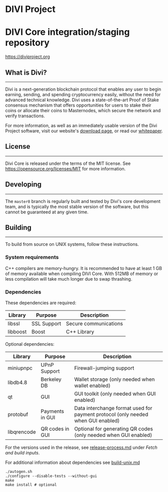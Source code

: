 # DIVI Project

DIVI Core integration/staging repository
=====================================

https://diviproject.org

## What is Divi?
---

Divi is a next-generation blockchain protocol that enables any user to begin earning, sending, and spending cryptocurrency easily, without the need for advanced technical knowledge. Divi uses a state-of-the-art Proof of Stake consensus mechanism that offers opportunities for users to stake their coins or allocate their coins to Masternodes, which secure the network and verify transactions.

For more information, as well as an immediately usable version of the Divi Project software, visit our website's [download page](https://diviproject.org/downloads), or read our [whitepaper](https://wiki.diviproject.org/#whitepaper).

## License 
---

Divi Core is released under the terms of the MIT license. See https://opensource.org/licenses/MIT for more information.

## Developing
---

The `master0` branch is regularly built and tested by Divi's core development team, and is typically the most stable version of the software, but this cannot be guaranteed at any given time.

## Building
---

To build from source on UNIX systems, follow these instructions.

### System requirements

C++ compilers are memory-hungry. It is recommended to have at least 1 GB of
memory available when compiling DIVI Core. With 512MB of memory or less
compilation will take much longer due to swap thrashing.

### Dependencies

These dependencies are required:

 Library     | Purpose          | Description
 ------------|------------------|----------------------
 libssl      | SSL Support      | Secure communications
 libboost    | Boost            | C++ Library

Optional dependencies:

 Library     | Purpose          | Description
 ------------|------------------|----------------------
 miniupnpc   | UPnP Support     | Firewall-jumping support
 libdb4.8    | Berkeley DB      | Wallet storage (only needed when wallet enabled)
 qt          | GUI              | GUI toolkit (only needed when GUI enabled)
 protobuf    | Payments in GUI  | Data interchange format used for payment protocol (only needed when GUI enabled)
 libqrencode | QR codes in GUI  | Optional for generating QR codes (only needed when GUI enabled)

For the versions used in the release, see [release-process.md](./divi/doc/release-process.md) under *Fetch and build inputs*.

For additional information about dependencies see [build-unix.md](./divi/doc/build-unix.md)
```
./autogen.sh
./configure --disable-tests --without-gui
make
make install # optional
```

